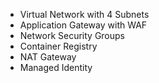 - Virtual Network with 4 Subnets
- Application Gateway with WAF
- Network Security Groups
- Container Registry
- NAT Gateway
- Managed Identity